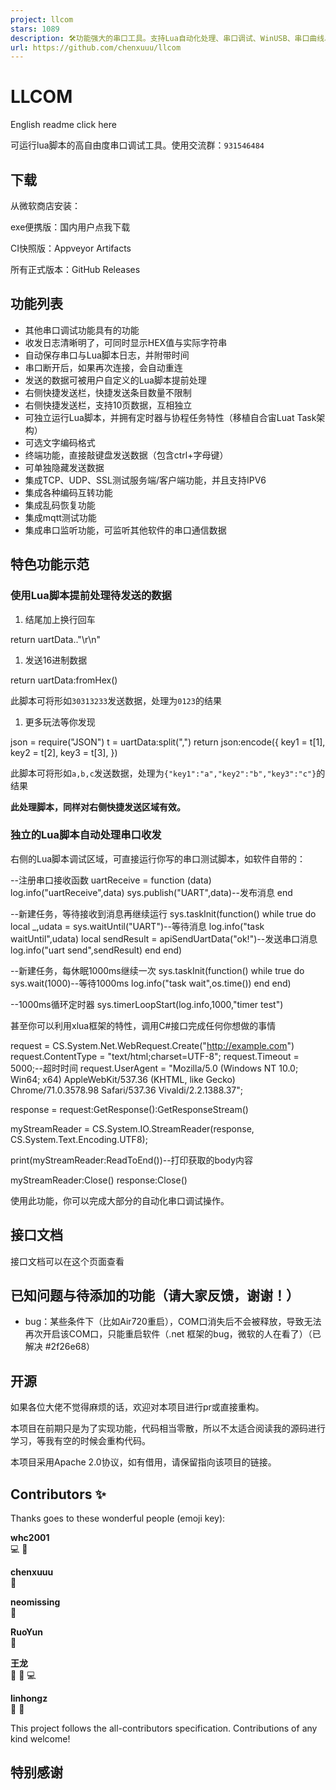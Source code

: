 ```yaml
---
project: llcom
stars: 1089
description: 🛠功能强大的串口工具。支持Lua自动化处理、串口调试、WinUSB、串口曲线、TCP测试、MQTT测试、编码转换、乱码恢复等功能
url: https://github.com/chenxuuu/llcom
---
```


LLCOM
=====

English readme click here

可运行lua脚本的高自由度串口调试工具。使用交流群：`931546484`

下载
--

从微软商店安装：

exe便携版：国内用户点我下载

CI快照版：Appveyor Artifacts

所有正式版本：GitHub Releases

功能列表
----

-   其他串口调试功能具有的功能
-   收发日志清晰明了，可同时显示HEX值与实际字符串
-   自动保存串口与Lua脚本日志，并附带时间
-   串口断开后，如果再次连接，会自动重连
-   发送的数据可被用户自定义的Lua脚本提前处理
-   右侧快捷发送栏，快捷发送条目数量不限制
-   右侧快捷发送栏，支持10页数据，互相独立
-   可独立运行Lua脚本，并拥有定时器与协程任务特性（移植自合宙Luat Task架构）
-   可选文字编码格式
-   终端功能，直接敲键盘发送数据（包含ctrl+字母键）
-   可单独隐藏发送数据
-   集成TCP、UDP、SSL测试服务端/客户端功能，并且支持IPV6
-   集成各种编码互转功能
-   集成乱码恢复功能
-   集成mqtt测试功能
-   集成串口监听功能，可监听其他软件的串口通信数据

特色功能示范
------

### 使用Lua脚本提前处理待发送的数据

1.  结尾加上换行回车

return uartData.."\\r\\n"

1.  发送16进制数据

return uartData:fromHex()

此脚本可将形如`30313233`发送数据，处理为`0123`的结果

1.  更多玩法等你发现

json \= require("JSON")
t \= uartData:split(",")
return json:encode({
    key1 \= t\[1\],
    key2 \= t\[2\],
    key3 \= t\[3\],
})

此脚本可将形如`a,b,c`发送数据，处理为`{"key1":"a","key2":"b","key3":"c"}`的结果

**此处理脚本，同样对右侧快捷发送区域有效。**

### 独立的Lua脚本自动处理串口收发

右侧的Lua脚本调试区域，可直接运行你写的串口测试脚本，如软件自带的：

\--注册串口接收函数
uartReceive \= function (data)
    log.info("uartReceive",data)
    sys.publish("UART",data)\--发布消息
end

\--新建任务，等待接收到消息再继续运行
sys.taskInit(function()
    while true do
        local \_,udata \= sys.waitUntil("UART")\--等待消息
        log.info("task waitUntil",udata)
        local sendResult \= apiSendUartData("ok!")\--发送串口消息
        log.info("uart send",sendResult)
    end
end)

\--新建任务，每休眠1000ms继续一次
sys.taskInit(function()
    while true do
        sys.wait(1000)\--等待1000ms
        log.info("task wait",os.time())
    end
end)

\--1000ms循环定时器
sys.timerLoopStart(log.info,1000,"timer test")

甚至你可以利用xlua框架的特性，调用C#接口完成任何你想做的事情

request \= CS.System.Net.WebRequest.Create("http://example.com")
request.ContentType \= "text/html;charset=UTF-8";
request.Timeout \= 5000;\--超时时间
request.UserAgent \= "Mozilla/5.0 (Windows NT 10.0; Win64; x64) AppleWebKit/537.36 (KHTML, like Gecko) Chrome/71.0.3578.98 Safari/537.36 Vivaldi/2.2.1388.37";

response \= request:GetResponse():GetResponseStream()

myStreamReader \= CS.System.IO.StreamReader(response, CS.System.Text.Encoding.UTF8);

print(myStreamReader:ReadToEnd())\--打印获取的body内容

myStreamReader:Close()
response:Close()

使用此功能，你可以完成大部分的自动化串口调试操作。

接口文档
----

接口文档可以在这个页面查看

已知问题与待添加的功能（请大家反馈，谢谢！）
----------------------

-   bug：某些条件下（比如Air720重启），COM口消失后不会被释放，导致无法再次开启该COM口，只能重启软件（.net 框架的bug，微软的人在看了）（已解决 #2f26e68）

开源
--

如果各位大佬不觉得麻烦的话，欢迎对本项目进行pr或直接重构。

本项目在前期只是为了实现功能，代码相当零散，所以不太适合阅读我的源码进行学习，等我有空的时候会重构代码。

本项目采用Apache 2.0协议，如有借用，请保留指向该项目的链接。

Contributors ✨
--------------

Thanks goes to these wonderful people (emoji key):

  
**whc2001**  
💻 🐛

  
**chenxuuu**  
📆

  
**neomissing**  
🤔

  
**RuoYun**  
🐛

  
**王龙**  
🤔 🐛 💻

  
**linhongz**  
🤔 🐛

This project follows the all-contributors specification. Contributions of any kind welcome!

特别感谢
----
